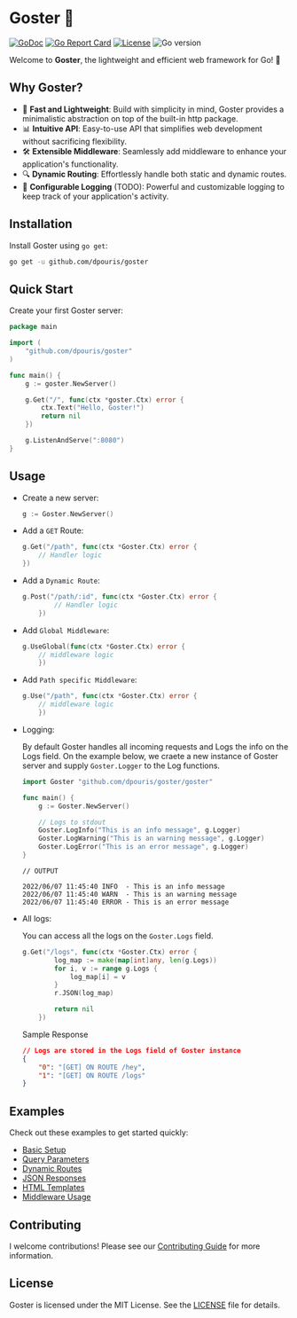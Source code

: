 # Goster 🚀
[![GoDoc](https://godoc.org/github.com/gomarkdown/markdown?status.svg)](https://pkg.go.dev/github.com/dpouris/goster)
[![Go Report Card](https://goreportcard.com/badge/github.com/dpouris/goster)](https://goreportcard.com/report/github.com/dpouris/goster)
[![License](https://img.shields.io/github/license/dpouris/goster)](https://github.com/dpouris/goster/blob/master/LICENSE)
![Go version](https://img.shields.io/github/go-mod/go-version/dpouris/goster)

Welcome to **Goster**, the lightweight and efficient web framework for Go! 🌟

## Why Goster?

- 🚀 **Fast and Lightweight**: Build with simplicity in mind, Goster provides a minimalistic abstraction on top of the built-in http package.
- 📊 **Intuitive API**: Easy-to-use API that simplifies web development without sacrificing flexibility.
- 🛠 **Extensible Middleware**: Seamlessly add middleware to enhance your application's functionality.
- 🔍 **Dynamic Routing**: Effortlessly handle both static and dynamic routes.
- 🧪 **Configurable Logging** (TODO): Powerful and customizable logging to keep track of your application's activity.

## Installation

Install Goster using `go get`:

```sh
go get -u github.com/dpouris/goster
```

## Quick Start

Create your first Goster server:

```go
package main

import (
    "github.com/dpouris/goster"
)

func main() {
    g := goster.NewServer()

    g.Get("/", func(ctx *goster.Ctx) error {
        ctx.Text("Hello, Goster!")
        return nil
    })

    g.ListenAndServe(":8080")
}
```

## **Usage**

- Create a new server:
	```go
	g := Goster.NewServer()
	```

- Add a `GET` Route:
	```go
	g.Get("/path", func(ctx *Goster.Ctx) error {
		// Handler logic
	})
	```

- Add a `Dynamic Route`:
	```go
	g.Post("/path/:id", func(ctx *Goster.Ctx) error {
			// Handler logic
		})
	```

- Add `Global Middleware`:
	```go
	g.UseGlobal(func(ctx *Goster.Ctx) error {
		// middleware logic
		})
	```

- Add `Path specific Middleware`:
	```go
	g.Use("/path", func(ctx *Goster.Ctx) error {
		// middleware logic
		})
	```

- Logging:

	By default Goster handles all incoming requests and Logs the info on the Logs field. On the example below, we craete a new instance of Goster server and supply `Goster.Logger` to the Log functions.
	```go
	import Goster "github.com/dpouris/goster/goster"

	func main() {
		g := Goster.NewServer()

		// Logs to stdout
		Goster.LogInfo("This is an info message", g.Logger)
		Goster.LogWarning("This is an warning message", g.Logger)
		Goster.LogError("This is an error message", g.Logger)
	}
	```
	```shell
	// OUTPUT

	2022/06/07 11:45:40 INFO  - This is an info message
	2022/06/07 11:45:40 WARN  - This is an warning message
	2022/06/07 11:45:40 ERROR - This is an error message
	```

- All logs:

	You can access all the logs on the `Goster.Logs` field.

	```go
	g.Get("/logs", func(ctx *Goster.Ctx) error {
			log_map := make(map[int]any, len(g.Logs))
			for i, v := range g.Logs {
				log_map[i] = v
			}
			r.JSON(log_map)

			return nil
		})
	```

	Sample Response

	```json
	// Logs are stored in the Logs field of Goster instance
	{
		"0": "[GET] ON ROUTE /hey",
		"1": "[GET] ON ROUTE /logs"
	}
	```

## Examples

Check out these examples to get started quickly:

- [Basic Setup](examples/basic/example_basic.go)
- [Query Parameters](examples/query_params/example_query_params.go)
- [Dynamic Routes](examples/dynamic_routes/example_dynamic_route.go)
- [JSON Responses](examples/json_response/example_json_response.go)
- [HTML Templates](examples/html_template/example_html_template.go)
- [Middleware Usage](examples/middleware/example_middleware.go)

## Contributing

I welcome contributions! Please see our [Contributing Guide](CONTRIBUTING.md) for more information.

## License

Goster is licensed under the MIT License. See the [LICENSE](LICENSE) file for details.